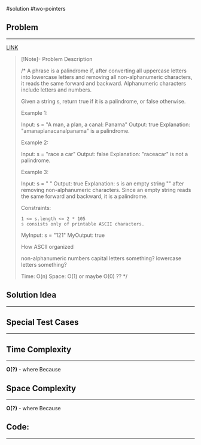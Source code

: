 #solution
#two-pointers 
## Problem
___
[LINK](https://leetcode.com/problems/valid-palindrome/description/)

>[!Note]- Problem Description
>
> /*
> A phrase is a palindrome if, after converting all uppercase letters into lowercase letters and removing all non-alphanumeric characters, 
> it reads the same forward and backward. Alphanumeric characters include letters and numbers.
> 
> Given a string s, return true if it is a palindrome, or false otherwise.
> 
>  
> 
> Example 1:
> 
> Input: s = "A man, a plan, a canal: Panama"
> Output: true
> Explanation: "amanaplanacanalpanama" is a palindrome.
> 
> Example 2:
> 
> Input: s = "race a car"
> Output: false
> Explanation: "raceacar" is not a palindrome.
> 
> Example 3:
> 
> Input: s = " "
> Output: true
> Explanation: s is an empty string "" after removing non-alphanumeric characters.
> Since an empty string reads the same forward and backward, it is a palindrome.
> 
>  
> 
> Constraints:
> 
>     1 <= s.length <= 2 * 105
>     s consists only of printable ASCII characters.
> 
> MyInput: s = "121"
> MyOutput: true
> 
> 
> How ASCII organized
> 
> non-alphanumeric
> numbers
> capital letters
> something?
> lowercase letters
> something?
> 
> Time: O(n)
> Space: O(1) or maybe O(0) ??
> */

## Solution Idea
___


## Special Test Cases
___


## Time Complexity
___
**O(?)** - where 
Because 

## Space Complexity
___
**O(?)** - where 
Because 


## Code:
___
```go



```